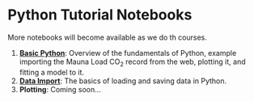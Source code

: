 # Python Tutorial Notebooks

More notebooks will become available as we do th courses.

1. **[Basic Python](http://nbviewer.jupyter.org/github/rses-datascience/DataSurgeries/tree/master/Tutorials/01_Basic_Python/01_Basic_Python.ipynb)**: Overview of the fundamentals of Python, example importing the Mauna Load CO<sub>2</sub> record from the web, plotting it, and fitting a model to it.
2. **[Data Import](http://nbviewer.jupyter.org/github/rses-datascience/DataSurgeries/tree/master/Tutorials/02_data_import/02_Data_Import.ipynb)**: The basics of loading and saving data in Python. 
3. **Plotting**: Coming soon...